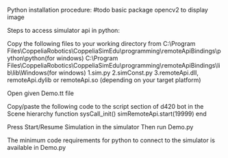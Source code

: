 Python installation procedure:
#todo
basic package opencv2 to display image

Steps to access simulator api in python:

Copy the following files to your working directory from 
	C:\Program Files\CoppeliaRobotics\CoppeliaSimEdu\programming\remoteApiBindings\python\python(for windows)
	C:\Program Files\CoppeliaRobotics\CoppeliaSimEdu\programming\remoteApiBindings\lib\lib\Windows(for windows)
1.sim.py
2.simConst.py
3.remoteApi.dll, remoteApi.dylib or remoteApi.so (depending on your target platform)

Open given Demo.tt file

Copy/paste the following code to the script section of d420 bot in the Scene hierarchy
function sysCall_init() 
	simRemoteApi.start(19999)
end

Press Start/Resume Simulation in the simulator
Then run Demo.py

The minimum code requirements for python to connect to the simulator is available in Demo.py